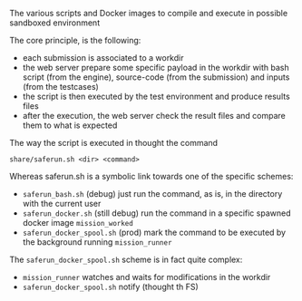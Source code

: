 The various scripts and Docker images to compile and execute in possible sandboxed environment

The core principle, is the following:

* each submission is associated to a workdir
* the web server prepare some specific payload in the workdir with bash script (from the engine), source-code (from the submission) and inputs (from the testcases)
* the script is then executed by the test environment and produce results files
* after the execution, the web server check the result files and compare them to what is expected

The way the script is executed in thought the command

    share/saferun.sh <dir> <command>

Whereas saferun.sh is a symbolic link towards one of the specific schemes:

* `saferun_bash.sh` (debug) just run the command, as is, in the directory with the current user
* `saferun_docker.sh` (still debug) run the command in a specific spawned docker image `mission_worked`
* `saferun_docker_spool.sh` (prod) mark the command to be executed by the background running `mission_runner`


The `saferun_docker_spool.sh` scheme is in fact quite complex:

* `mission_runner` watches and waits for modifications in the workdir
* `saferun_docker_spool.sh` notify (thought th FS) 
